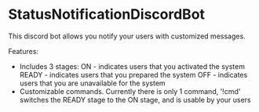 # StatusNotificationDiscordBot

This discord bot allows you notify your users with customized messages.

Features:
- Includes 3 stages:
	ON - indicates users that you activated the system
	READY - indicates users that you prepared the system
	OFF - indicates users that you are unavailable for the system
- Customizable commands. Currently there is only 1 command,
	'!cmd' switches the READY stage to the ON stage, and is usable by your users